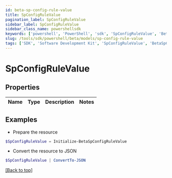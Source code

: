```yaml
---
id: beta-sp-config-rule-value
title: SpConfigRuleValue
pagination_label: SpConfigRuleValue
sidebar_label: SpConfigRuleValue
sidebar_class_name: powershellsdk
keywords: ['powershell', 'PowerShell', 'sdk', 'SpConfigRuleValue', 'BetaSpConfigRuleValue'] 
slug: /tools/sdk/powershell/beta/models/sp-config-rule-value
tags: ['SDK', 'Software Development Kit', 'SpConfigRuleValue', 'BetaSpConfigRuleValue']
---
```



# SpConfigRuleValue

## Properties

Name | Type | Description | Notes
------------ | ------------- | ------------- | -------------

## Examples

- Prepare the resource
```powershell
$SpConfigRuleValue = Initialize-BetaSpConfigRuleValue 
```

- Convert the resource to JSON
```powershell
$SpConfigRuleValue | ConvertTo-JSON
```


[[Back to top]](#) 

